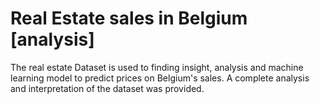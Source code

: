 
# Real Estate sales in Belgium [analysis]

The real estate Dataset is used to finding insight, analysis and machine learning model to predict prices on Belgium's sales. A complete analysis and interpretation of the dataset was provided.

